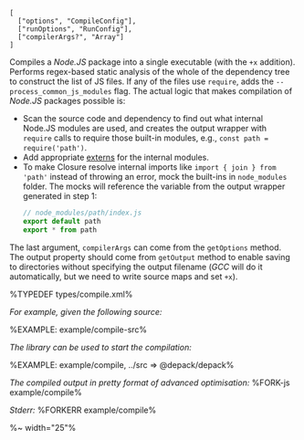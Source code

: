 ```## async Compile
[
  ["options", "CompileConfig"],
  ["runOptions", "RunConfig"],
  ["compilerArgs?", "Array"]
]
```

Compiles a _Node.JS_ package into a single executable (with the `+x` addition). Performs regex-based static analysis of the whole of the dependency tree to construct the list of JS files. If any of the files use `require`, adds the `--process_common_js_modules` flag. The actual logic that makes compilation of _Node.JS_ packages possible is:

- Scan the source code and dependency to find out what internal Node.JS modules are used, and creates the output wrapper with `require` calls to require those built-in modules, e.g., `const path = require('path')`.
- Add appropriate [externs](https://github.com/dpck/externs) for the internal modules.
- To make Closure resolve internal imports like `import { join } from 'path'` instead of throwing an error, mock the built-ins in `node_modules` folder. The mocks will reference the variable from the output wrapper generated in step 1:
    ```js
    // node_modules/path/index.js
    export default path
    export * from path
    ```

The last argument, `compilerArgs` can come from the `getOptions` method. The output property should come from `getOutput` method to enable saving to directories without specifying the output filename (_GCC_ will do it automatically, but we need to write source maps and set `+x`).

%TYPEDEF types/compile.xml%

_For example, given the following source:_

%EXAMPLE: example/compile-src%

_The library can be used to start the compilation:_

%EXAMPLE: example/compile, ../src => @depack/depack%

_The compiled output in pretty format of advanced optimisation:_
%FORK-js example/compile%

_Stderr:_
%FORKERR example/compile%

%~ width="25"%